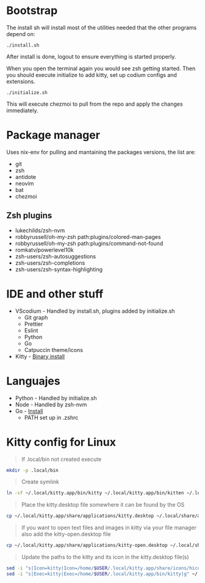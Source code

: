 # Bootstrap

The install sh will install most of the utilities needed that the other programs depend on:

```
./install.sh
```

After install is done, logout to ensure everything is started properly.

When you open the terminal again you would see zsh getting started. Then you should execute initialize to add kitty, set up codium configs and extensions.


```
./initialize.sh
```

This will execute chezmoi to pull from the repo and apply the changes immediately.

# Package manager

Uses nix-env for pulling and mantaining the packages versions, the list are:

- git
- zsh
- antidote
- neovim
- bat
- chezmoi

## Zsh plugins

- lukechilds/zsh-nvm
- robbyrussell/oh-my-zsh path:plugins/colored-man-pages
- robbyrussell/oh-my-zsh path:plugins/command-not-found
- romkatv/powerlevel10k
- zsh-users/zsh-autosuggestions
- zsh-users/zsh-completions
- zsh-users/zsh-syntax-highlighting

# IDE and other stuff

- VScodium - Handled by install.sh, plugins added by initialize.sh
  - Git graph
  - Prettier
  - Eslint
  - Python
  - Go
  - Catpuccin theme/icons
- Kitty - [Binary install](https://sw.kovidgoyal.net/kitty/binary/#desktop-integration-on-linux)

# Languajes

- Python - Handled by initialize.sh
- Node - Handled by zsh-nvm
- Go - [Install](https://go.dev/doc/install)
  - PATH set up in .zshrc

# Kitty config for Linux


>If .local/bin not created execute

```sh
mkdir -p .local/bin
```
> Create symlink

```sh
ln -sf ~/.local/kitty.app/bin/kitty ~/.local/kitty.app/bin/kitten ~/.local/bin/
```

>Place the kitty.desktop file somewhere it can be found by the OS

```sh
cp ~/.local/kitty.app/share/applications/kitty.desktop ~/.local/share/application/
```

> If you want to open text files and images in kitty via your file manager also add the kitty-open.desktop file

```sh
cp ~/.local/kitty.app/share/applications/kitty-open.desktop ~/.local/share/applications/
```

> Update the paths to the kitty and its icon in the kitty.desktop file(s)
```sh
sed -i "s|Icon=kitty|Icon=/home/$USER/.local/kitty.app/share/icons/hicolor/256x256/apps/kitty.png|g" ~/.local/share/applications/kitty*.desktop
sed -i "s|Exec=kitty|Exec=/home/$USER/.local/kitty.app/bin/kitty|g" ~/.local/share/applications/kitty*.desktop
```